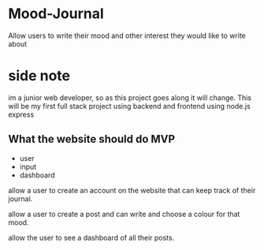 # Mood-Journal
Allow users to write their mood and other interest they would like to write about

# side note 
im a junior web developer, so as this project goes along it will change. 
This will be my first full stack project using backend and frontend using node.js express 
## What the website should do MVP
- user
- input
- dashboard

allow a user to create an account on the website that can keep track of their journal.

allow a user to create a post and can write and choose a colour for that mood.

allow the user to see a dashboard of all their posts.

